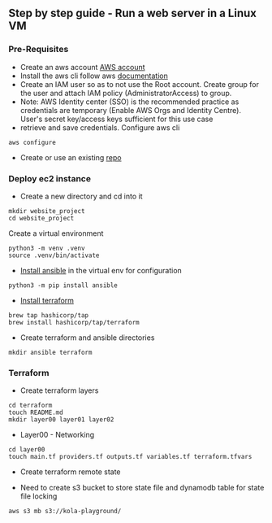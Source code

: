 ## Step by step guide - Run a web server in a Linux VM
### Pre-Requisites
- Create an aws account
[AWS account](aws.amazon.com)
- Install the aws cli
follow aws [documentation](https://docs.aws.amazon.com/cli/latest/userguide/getting-started-install.html)
- Create an IAM user so as to not use the Root account. Create group for the user and attach IAM policy (AdministratorAccess) to group.
- Note: AWS Identity center (SSO) is the recommended practice as credentials are temporary (Enable AWS Orgs and Identity Centre). User's secret key/access keys sufficient for this use case
- retrieve and save credentials. Configure aws cli
```
aws configure
```
- Create or use an existing [repo](github.com)

### Deploy ec2 instance
- Create a new directory and cd into it
```
mkdir website_project
cd website_project
```
Create a virtual environment
```
python3 -m venv .venv
source .venv/bin/activate
```
- [Install ansible](https://docs.ansible.com/ansible/latest/installation_guide/intro_installation.html#installing-and-upgrading-ansible-with-pip) in the virtual env for configuration
```
python3 -m pip install ansible 
```
- [Install terraform](https://developer.hashicorp.com/terraform/tutorials/aws-get-started/install-cli)
```
brew tap hashicorp/tap
brew install hashicorp/tap/terraform
```
- Create terraform and ansible directories
```
mkdir ansible terraform
```
### Terraform
- Create terraform layers
```
cd terraform
touch README.md
mkdir layer00 layer01 layer02
```
- Layer00 - Networking
```
cd layer00
touch main.tf providers.tf outputs.tf variables.tf terraform.tfvars
```
- Create terraform remote state
* Need to create s3 bucket to store state file and dynamodb table for state file locking
```
aws s3 mb s3://kola-playground/
```
